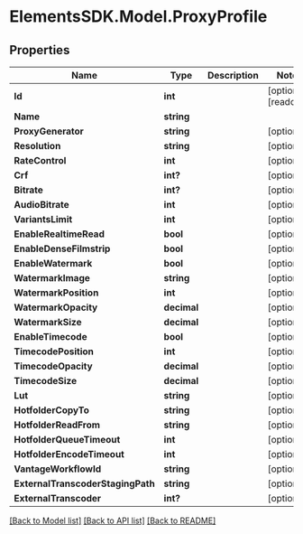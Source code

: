 # ElementsSDK.Model.ProxyProfile

## Properties

Name | Type | Description | Notes
------------ | ------------- | ------------- | -------------
**Id** | **int** |  | [optional] [readonly] 
**Name** | **string** |  | 
**ProxyGenerator** | **string** |  | [optional] 
**Resolution** | **string** |  | [optional] 
**RateControl** | **int** |  | [optional] 
**Crf** | **int?** |  | [optional] 
**Bitrate** | **int?** |  | [optional] 
**AudioBitrate** | **int** |  | [optional] 
**VariantsLimit** | **int** |  | [optional] 
**EnableRealtimeRead** | **bool** |  | [optional] 
**EnableDenseFilmstrip** | **bool** |  | [optional] 
**EnableWatermark** | **bool** |  | [optional] 
**WatermarkImage** | **string** |  | [optional] 
**WatermarkPosition** | **int** |  | [optional] 
**WatermarkOpacity** | **decimal** |  | [optional] 
**WatermarkSize** | **decimal** |  | [optional] 
**EnableTimecode** | **bool** |  | [optional] 
**TimecodePosition** | **int** |  | [optional] 
**TimecodeOpacity** | **decimal** |  | [optional] 
**TimecodeSize** | **decimal** |  | [optional] 
**Lut** | **string** |  | [optional] 
**HotfolderCopyTo** | **string** |  | [optional] 
**HotfolderReadFrom** | **string** |  | [optional] 
**HotfolderQueueTimeout** | **int** |  | [optional] 
**HotfolderEncodeTimeout** | **int** |  | [optional] 
**VantageWorkflowId** | **string** |  | [optional] 
**ExternalTranscoderStagingPath** | **string** |  | [optional] 
**ExternalTranscoder** | **int?** |  | [optional] 

[[Back to Model list]](../#documentation-for-models) [[Back to API list]](../#documentation-for-api-endpoints) [[Back to README]](../)

